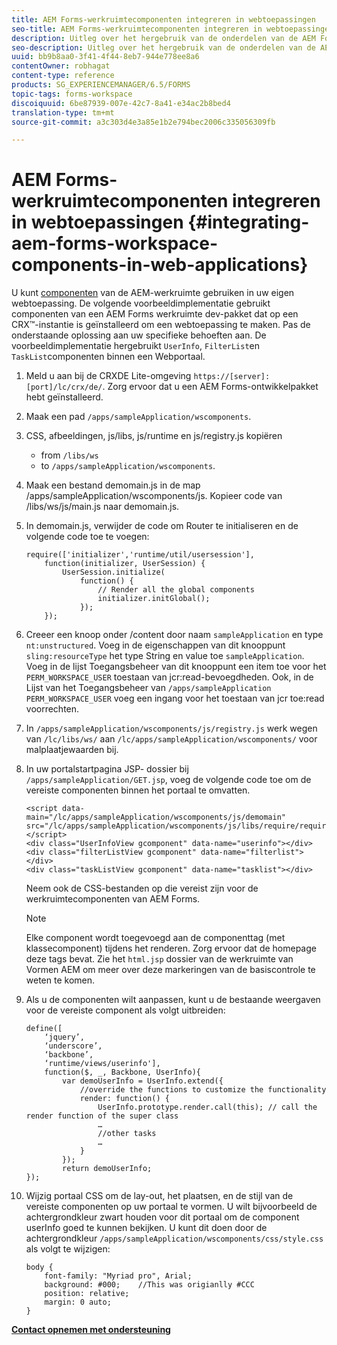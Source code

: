 ```yaml
---
title: AEM Forms-werkruimtecomponenten integreren in webtoepassingen
seo-title: AEM Forms-werkruimtecomponenten integreren in webtoepassingen
description: Uitleg over het hergebruik van de onderdelen van de AEM Forms-werkruimte in uw eigen webapps voor een betere functionaliteit en een verregaande integratie.
seo-description: Uitleg over het hergebruik van de onderdelen van de AEM Forms-werkruimte in uw eigen webapps voor een betere functionaliteit en een verregaande integratie.
uuid: bb9b8aa0-3f41-4f44-8eb7-944e778ee8a6
contentOwner: robhagat
content-type: reference
products: SG_EXPERIENCEMANAGER/6.5/FORMS
topic-tags: forms-workspace
discoiquuid: 6be87939-007e-42c7-8a41-e34ac2b8bed4
translation-type: tm+mt
source-git-commit: a3c303d4e3a85e1b2e794bec2006c335056309fb

---
```



# AEM Forms-werkruimtecomponenten integreren in webtoepassingen {#integrating-aem-forms-workspace-components-in-web-applications}

U kunt [componenten](/help/forms/using/description-reusable-components.md) van de AEM-werkruimte gebruiken in uw eigen webtoepassing. De volgende voorbeeldimplementatie gebruikt componenten van een AEM Forms werkruimte dev-pakket dat op een CRX™-instantie is geïnstalleerd om een webtoepassing te maken. Pas de onderstaande oplossing aan uw specifieke behoeften aan. De voorbeeldimplementatie hergebruikt `UserInfo`, `FilterList`en `TaskList`componenten binnen een Webportaal.

1. Meld u aan bij de CRXDE Lite-omgeving `https://[server]:[port]/lc/crx/de/`. Zorg ervoor dat u een AEM Forms-ontwikkelpakket hebt geïnstalleerd.
1. Maak een pad `/apps/sampleApplication/wscomponents`.
1. CSS, afbeeldingen, js/libs, js/runtime en js/registry.js kopiëren

   * from `/libs/ws`
   * to `/apps/sampleApplication/wscomponents`.

1. Maak een bestand demomain.js in de map /apps/sampleApplication/wscomponents/js. Kopieer code van /libs/ws/js/main.js naar demomain.js.
1. In demomain.js, verwijder de code om Router te initialiseren en de volgende code toe te voegen:

   ```
   require(['initializer','runtime/util/usersession'],
       function(initializer, UserSession) {
           UserSession.initialize(
               function() {
                   // Render all the global components
                   initializer.initGlobal();
               });
       });
   ```

1. Creeer een knoop onder /content door naam `sampleApplication` en type `nt:unstructured`. Voeg in de eigenschappen van dit knooppunt `sling:resourceType` het type String en value toe `sampleApplication`. Voeg in de lijst Toegangsbeheer van dit knooppunt een item toe voor het `PERM_WORKSPACE_USER` toestaan van jcr:read-bevoegdheden. Ook, in de Lijst van het Toegangsbeheer van `/apps/sampleApplication` `PERM_WORKSPACE_USER` voeg een ingang voor het toestaan van jcr toe:read voorrechten.
1. In `/apps/sampleApplication/wscomponents/js/registry.js` werk wegen van `/lc/libs/ws/` aan `/lc/apps/sampleApplication/wscomponents/` voor malplaatjewaarden bij.
1. In uw portalstartpagina JSP- dossier bij `/apps/sampleApplication/GET.jsp`, voeg de volgende code toe om de vereiste componenten binnen het portaal te omvatten.

   ```as3
   <script data-main="/lc/apps/sampleApplication/wscomponents/js/demomain" src="/lc/apps/sampleApplication/wscomponents/js/libs/require/require.js"></script>
   <div class="UserInfoView gcomponent" data-name="userinfo"></div>
   <div class="filterListView gcomponent" data-name="filterlist"></div>
   <div class="taskListView gcomponent" data-name="tasklist"></div>
   ```

   Neem ook de CSS-bestanden op die vereist zijn voor de werkruimtecomponenten van AEM Forms.

   >[!NOTE]
   >
   >Elke component wordt toegevoegd aan de componenttag (met klassecomponent) tijdens het renderen. Zorg ervoor dat de homepage deze tags bevat. Zie het `html.jsp` dossier van de werkruimte van Vormen AEM om meer over deze markeringen van de basiscontrole te weten te komen.

1. Als u de componenten wilt aanpassen, kunt u de bestaande weergaven voor de vereiste component als volgt uitbreiden:

   ```as3
   define([
       ‘jquery’,
       ‘underscore’,
       ‘backbone’,
       ‘runtime/views/userinfo'],
       function($, _, Backbone, UserInfo){
           var demoUserInfo = UserInfo.extend({
               //override the functions to customize the functionality
               render: function() {
                   UserInfo.prototype.render.call(this); // call the render function of the super class
                   …
                   //other tasks
                   …
               }
           });
           return demoUserInfo;
   });
   ```

1. Wijzig portaal CSS om de lay-out, het plaatsen, en de stijl van de vereiste componenten op uw portaal te vormen. U wilt bijvoorbeeld de achtergrondkleur zwart houden voor dit portaal om de component userInfo goed te kunnen bekijken. U kunt dit doen door de achtergrondkleur `/apps/sampleApplication/wscomponents/css/style.css` als volgt te wijzigen:

   ```as3
   body {
       font-family: "Myriad pro", Arial;
       background: #000;    //This was origianlly #CCC
       position: relative;
       margin: 0 auto;
   }
   ```

**[Contact opnemen met ondersteuning](https://www.adobe.com/account/sign-in.supportportal.html)**

